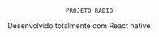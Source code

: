                     
                    
                    
                    PROJETO RADIO

Desenvolvido totalmente com React native

<a href="https://github.com/Mtb-Iago"> </a>